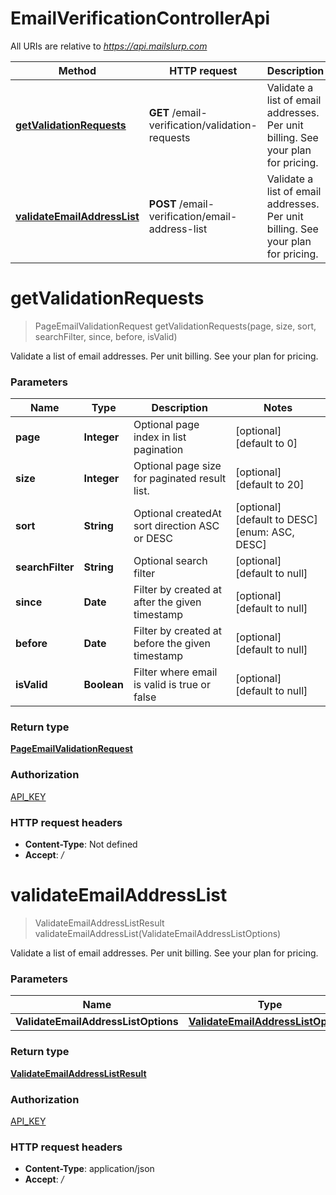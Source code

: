 # EmailVerificationControllerApi

All URIs are relative to *https://api.mailslurp.com*

Method | HTTP request | Description
------------- | ------------- | -------------
[**getValidationRequests**](EmailVerificationControllerApi#getValidationRequests) | **GET** /email-verification/validation-requests | Validate a list of email addresses. Per unit billing. See your plan for pricing.
[**validateEmailAddressList**](EmailVerificationControllerApi#validateEmailAddressList) | **POST** /email-verification/email-address-list | Validate a list of email addresses. Per unit billing. See your plan for pricing.


<a name="getValidationRequests"></a>
# **getValidationRequests**
> PageEmailValidationRequest getValidationRequests(page, size, sort, searchFilter, since, before, isValid)

Validate a list of email addresses. Per unit billing. See your plan for pricing.

### Parameters

Name | Type | Description  | Notes
------------- | ------------- | ------------- | -------------
 **page** | **Integer**| Optional page index in list pagination | [optional] [default to 0]
 **size** | **Integer**| Optional page size for paginated result list. | [optional] [default to 20]
 **sort** | **String**| Optional createdAt sort direction ASC or DESC | [optional] [default to DESC] [enum: ASC, DESC]
 **searchFilter** | **String**| Optional search filter | [optional] [default to null]
 **since** | **Date**| Filter by created at after the given timestamp | [optional] [default to null]
 **before** | **Date**| Filter by created at before the given timestamp | [optional] [default to null]
 **isValid** | **Boolean**| Filter where email is valid is true or false | [optional] [default to null]

### Return type

[**PageEmailValidationRequest**](../Models/PageEmailValidationRequest)

### Authorization

[API_KEY](../README#API_KEY)

### HTTP request headers

- **Content-Type**: Not defined
- **Accept**: */*

<a name="validateEmailAddressList"></a>
# **validateEmailAddressList**
> ValidateEmailAddressListResult validateEmailAddressList(ValidateEmailAddressListOptions)

Validate a list of email addresses. Per unit billing. See your plan for pricing.

### Parameters

Name | Type | Description  | Notes
------------- | ------------- | ------------- | -------------
 **ValidateEmailAddressListOptions** | [**ValidateEmailAddressListOptions**](../Models/ValidateEmailAddressListOptions)|  |

### Return type

[**ValidateEmailAddressListResult**](../Models/ValidateEmailAddressListResult)

### Authorization

[API_KEY](../README#API_KEY)

### HTTP request headers

- **Content-Type**: application/json
- **Accept**: */*

